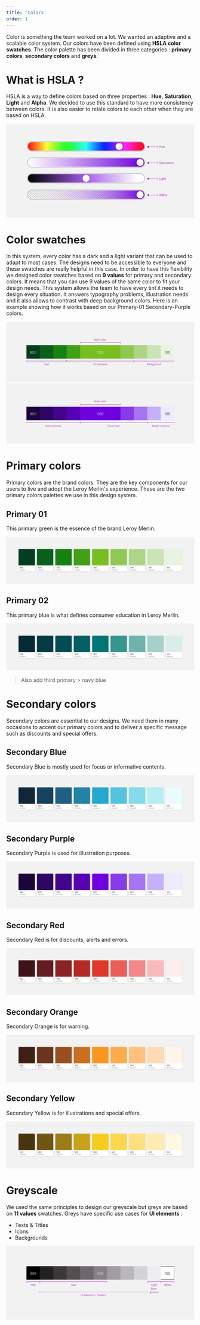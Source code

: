 ```yaml
---
title: 'Colors'
order: 1
---
```


Color is something the team worked on a lot. We wanted an adaptive and a scalable color system. Our colors have been defined using **HSLA color swatches**. The color palette has been divided in three categories : **primary colors**, **secondary colors** and **greys**.

# What is HSLA ?
HSLA is a way to define colors based on three properties : **Hue**, **Saturation**, **Light** and **Alpha**. We decided to use this standard to have more consistency between colors. It is also easier to relate colors to each other when they are based on HSLA.

![hslaVisual](HslaGrey.png)

# Color swatches
In this system, every color has a dark and a light variant that can be used to adapt to most cases. The designs need to be accessible to everyone and these swatches are really helpful in this case. In order to have this flexibility we designed color swatches based on **9 values** for primary and secondary colors. It means that you can use 9 values of the same color to fit your design needs. This system allows the team to have every tint it needs to design every situation. It answers typography problems, illustration needs and it also allows to contrast with deep background colors. Here is an example showing how it works based on our Primary-01 Secondary-Purple colors.

![Primary-01](Primary-01.jpg)
<br>
![Primary-02](Primary-02.jpg)

# Primary colors
Primary colors are the brand colors. They are the key components for our users to live and adopt the Leroy Merlin's experience. These are the two primary colors palettes we use in this design system.

## Primary 01
This primary green is the essence of the brand Leroy Merlin.

![Primary01ColorPalette](Primary01ColorPalette.png)

## Primary 02
This primary blue is what defines consumer education in Leroy Merlin.

![Primary02ColorPalette](Primary02ColorPalette.png)

>Also add third primary > navy blue

# Secondary colors
Secondary colors are essential to our designs. We need them in many occasions to accent our primary colors and to deliver a specific message such as discounts and special offers.

## Secondary Blue
Secondary Blue is mostly used for focus or informative contents.

![SecondaryBlueColorPalette](SecondaryBlueColorPalette.png)

## Secondary Purple
Secondary Purple is used for illustration purposes.

![SecondaryPurpleColorPalette](SecondaryPurpleColorPalette.png)

## Secondary Red
Secondary Red is for discounts, alerts and errors.

![SecondaryRedColorPalette](SecondaryRedColorPalette.png)

## Secondary Orange
Secondary Orange is for warning.

![SecondaryOrangeColorPalette](SecondaryOrangeColorPalette.png)

## Secondary Yellow
Secondary Yellow is for illustrations and special offers.

![SecondaryYellowColorPalette](SecondaryYellowColorPalette.png)

# Greyscale
We used the same principles to design our greyscale but greys are based on **11 values** swatches. Greys have specific use cases for **UI elements** :
* Texts & Titles
* Icons
* Backgrounds

![Greyscale](Greyscale.png)
